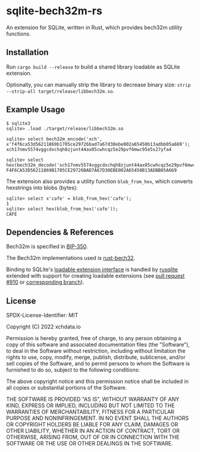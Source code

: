 # sqlite-bech32m-rs

An extension for SQLite, written in Rust, which provides bech32m utility
functions.

## Installation

Run `cargo build --release` to build a shared library loadable as SQLite
extension.

Optionally, you can manually strip the library to decrease binary size:
`strip --strip-all target/release/libbech32m.so`.

## Example Usage

```
$ sqlite3
sqlite> .load ./target/release/libbech32m.so

sqlite> select bech32m_encode('xch', x'f4f6ca53d56211869b1705ce29726bad7a67d30ebe002a65450b13adbb05a669');
xch17nmv5574vggcdxchqh8zjunt44ax05cwhcqz5e29pvf6mwc95e5s27yfa4

sqlite> select hex(bech32m_decode('xch17nmv5574vggcdxchqh8zjunt44ax05cwhcqz5e29pvf6mwc95e5s27yfa4'));
F4F6CA53D56211869B1705CE29726BAD7A67D30EBE002A65450B13ADBB05A669
```

The extension also provides a utility function `blob_from_hex`, which converts
hexstrings into blobs (bytes):

```
sqlite> select x'cafe' = blob_from_hex('cafe');
1
sqlite> select hex(blob_from_hex('cafe'));
CAFE
```

## Dependencies & References

Bech32m is specified in [BIP-350].

The Bech32m implementations used is [rust-bech32].

Binding to SQLite's [loadable extension interface][loadext] is handled by
[rusqlite] extended with support for creating loadable extensions (see [pull
request #910][pr910] or [corresponding branch][rusqlite-le]).

[BIP-350]: https://github.com/bitcoin/bips/blob/master/bip-0350.mediawiki
[loadext]: https://www.sqlite.org/loadext.html
[pr910]: https://github.com/rusqlite/rusqlite/pull/910
[rusqlite-le]: https://github.com/Genomicsplc/rusqlite/tree/loadable-extensions
[rusqlite]: https://github.com/rusqlite/rusqlite
[rust-bech32]: https://github.com/rust-bitcoin/rust-bech32

## License

SPDX-License-Identifier: MIT

Copyright (C) 2022 xchdata.io

Permission is hereby granted, free of charge, to any person obtaining a copy of
this software and associated documentation files (the "Software"), to deal in
the Software without restriction, including without limitation the rights to
use, copy, modify, merge, publish, distribute, sublicense, and/or sell copies
of the Software, and to permit persons to whom the Software is furnished to do
so, subject to the following conditions:

The above copyright notice and this permission notice shall be included in all
copies or substantial portions of the Software.

THE SOFTWARE IS PROVIDED "AS IS", WITHOUT WARRANTY OF ANY KIND, EXPRESS OR
IMPLIED, INCLUDING BUT NOT LIMITED TO THE WARRANTIES OF MERCHANTABILITY,
FITNESS FOR A PARTICULAR PURPOSE AND NONINFRINGEMENT. IN NO EVENT SHALL THE
AUTHORS OR COPYRIGHT HOLDERS BE LIABLE FOR ANY CLAIM, DAMAGES OR OTHER
LIABILITY, WHETHER IN AN ACTION OF CONTRACT, TORT OR OTHERWISE, ARISING FROM,
OUT OF OR IN CONNECTION WITH THE SOFTWARE OR THE USE OR OTHER DEALINGS IN THE
SOFTWARE.
